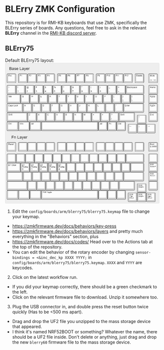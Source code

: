 # BLErry ZMK Configuration

This repository is for RMI-KB keyboards that use ZMK, specifically the BLErry series of boards. Any questions, feel free to ask in the relevant **BLErry** channel in the [RMI-KB discord server](https://discord.gg/hXcpWvg5zB).

## BLErry75

Default BLErry75 layout:
![Default BLErry75 layout](images/blerry75-default.png)

1. Edit the `config/boards/arm/blerry75/blerry75.keymap` file to change your keymap.
- https://zmkfirmware.dev/docs/behaviors/key-press
- https://zmkfirmware.dev/docs/behaviors/layers
and pretty much everything in the "Behaviors" section, plus
- https://zmkfirmware.dev/docs/codes/
Head over to the Actions tab at the top of the repository.
- You can edit the behavior of the rotary encoder by changing `sensor-bindings = <&inc_dec_kp XXXX YYYY;` in `config/boards/arm/blerry75/blerry75.keymap`. `XXXX` and `YYYY` are keycodes.

2. Click on the latest workflow run.

- If you did your keymap correctly, there should be a green checkmark to the left.
- Click on the relevant firmware file to download. Unzip it somewhere too.

3. Plug the USB connector in, and double press the reset button twice quickly (Has to be <500 ms apart).

- Drag and drop the UF2 file you unzipped to the mass storage device that appeared.
- I think it's named NRF52BOOT or something? Whatever the name, there should be a UF2 file inside. Don't delete or anything, just drag and drop the new `blerry60` firmware file to the mass storage device.
